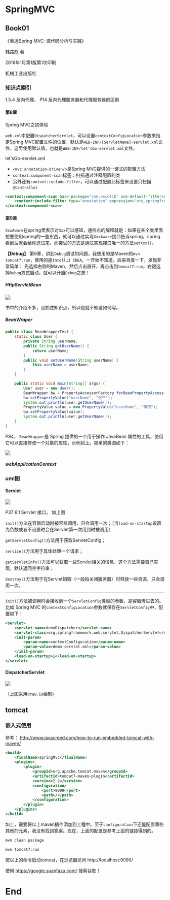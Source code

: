 # SpringMVC

## Book01

《看透Spring MVC: 源代码分析与实践》

韩路彪 著

2016年1月第1版第1次印刷

机械工业出版社

### 知识点索引

1.5.4 反向代理， P14 反向代理服务器和代理服务器的区别

#### 第8章

Spring MVC之初体验

`web.xml`中配置`DispatcherServlet`，可以设置`contextConfigLocation`参数来指定Spring MVC配置文件的位置，默认是`WEB-INF/[ServletName]-servlet.xml`文件。这里使用默认值，也就是`WEB-INF/let'sGo-servlet.xml`文件。

let'sGo-servlet.xml

- `<mvc:annotation-driven/>`是Spring MVC提供的一键式的配置方法
- `context:component-scan`标签：扫描通过注释配置的类
- 另外还有`context:include-filter`，可以通过配置此标签来设置只扫描`@Controller`

```xml
<context:component-scan base-package="com.excelib" use-default-filters="false">
	<context:include-filter type="annotation" expression="org.springframework.stereotype.Controller"/>
</context:component-scan>
```

#### 第9章

`XxxAware`在spring里表示对`Xxx`可以感知，通俗点的解释就是：如果在某个类里面想要使用spring的一些东西，就可以通过实现`XxxAware`接口告诉spring，spring看到后就会给你送过来，而接受的方式是通过实现接口唯一的方法`setXxx()`。

**【Debug】**  第9章，讲到`Debug`调试的问题，我使用的是Maven的`mvn tomcat7:run`，使用的是`IntelliJ IDEA`，一开始不知道，后来百度一下，发现非常简单： 先选择右侧的Maven，然后点击展开，再点击到`tomcat7:run`，右键选择`Debug`方式启动，就可以开启`Debug`之旅！

##### HttpServletBean

![](./imgs/120_springmvc_HttpServletBean.png)

书中的介绍不多，没抓住知识点，所以也就不知道如何写。

##### BeanWraper

```java
public class BeanWrapperTest {
    static class User {
        private String userName;
        public String getUserName() {
            return userName;
        }
        public void setUserName(String userName) {
            this.userName = userName;
        }
    }

    public static void main(String[] args) {
        User user = new User();
        BeanWrapper bw = PropertyAccessorFactory.forBeanPropertyAccess(user);
        bw.setPropertyValue("userName", "张三");
        System.out.println(user.getUserName());
        PropertyValue value = new PropertyValue("userName", "李四");
        bw.setPropertyValue(value);
        System.out.println(user.getUserName());
    }
}
```

P94， `BeanWrapper`是 Spring 提供的一个用于操作 JavaBean 属性的工具，使用它可以直接修改一个对象的属性，示例如上。简单的类图如下：

![](./imgs/120_springmvc_BeanWrapper.png)

##### webApplicationContext






### uml图

#### Servlet

![](./imgs/120_interface_servlet.png)

P37 6.1 Servlet 接口， 如上图

`init()`方法在容器启动时被容器调用，只会调用一次；（当`load-on-startup`设置为负数或者不设置时会在Servlet第一次用到时被调用）

`getServletConfig()`方法用于获取ServletConfig；

`service()`方法用于具体处理一个请求；

`getServletInfo()`方法可以获取一些Servlet相关的信息，这个方法需要自己实现，默认返回空字符串；

`destroy()`方法用于在Servlet销毁（一般指关闭服务器）时释放一些资源，只会调用一次。

-----

`init()`方法被调用时会接收到一个`ServletConfig`类型的参数，是容器传进去的。比如 Spring MVC 的`contextConfigLocation`参数就保存在`ServletConfig`中，配置如下：

```xml
<servlet>
    <servlet-name>demoDispatcher</servlet-name>
    <servlet-class>org.springframework.web.servlet.DispatcherServlet</servlet-class>
    <init-param>
        <param-name>contextConfiguration</param-name>
        <param-value>demo-servlet.xml</param-value>
    </init-param>
    <load-on-startup>1</load-on-startup>
</servlet>
```

#### DispatcherServlet

![](./imgs/120_springmvc_DispatcherServlet.png)

（上图采用`draw.io`绘制）





## tomcat

### 嵌入式使用

参考： http://www.javacreed.com/how-to-run-embedded-tomcat-with-maven/

```xml
<build>
	<finalName>springMvc</finalName>
	<plugins>
		<plugin>
			<groupId>org.apache.tomcat.maven</groupId>
			<artifactId>tomcat7-maven-plugin</artifactId>
			<version>2.2</version>
			<configuration>
				<port>9090</port>
				<path>/</path>
			</configuration>
		</plugin>
	</plugins>
</build>
```

如上，需要将以上maven插件添加到工程中。至于`configuration`下还能配置哪些其他的元素，我没有找到答案。现在，上面的配置是参考上面的链接得到的。

```sh
mvn clean package

mvn tomcat7:run
```

按以上的命令启动tomcat，在浏览器访问 http://localhost:9090/

使用 https://google.suanfazu.com/ 搜索谷歌！













# End